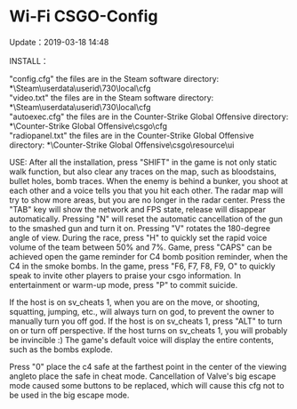 # Wi-Fi CSGO-Config
Update：2019-03-18 14:48

INSTALL：

"config.cfg" the files are in the Steam software directory: *\Steam\userdata\userid\730\local\cfg\
"video.txt" the files are in the Steam software directory: *\Steam\userdata\userid\730\local\cfg\
"autoexec.cfg" the files are in the Counter-Strike Global Offensive directory: *\Counter-Strike Global Offensive\csgo\cfg\
"radiopanel.txt" the files are in the Counter-Strike Global Offensive directory: *\Counter-Strike Global Offensive\csgo\resource\ui

USE:
After all the installation, press "SHIFT" in the game is not only static walk function, but also clear any traces on the map, such as bloodstains, bullet holes, bomb traces.
When the enemy is behind a bunker, you shoot at each other and a voice tells you that you hit each other.
The radar map will try to show more areas, but you are no longer in the radar center.
Press the "TAB" key will show the network and FPS state, release will disappear automatically.
Pressing "N" will reset the automatic cancellation of the gun to the smashed gun and turn it on. Pressing "V" rotates the 180-degree angle of view.
During the race, press "H" to quickly set the rapid voice volume of the team between 50% and 7%.
Game, press "CAPS" can be achieved open the game reminder for C4 bomb position reminder, when the C4 in the smoke bombs.
In the game, press "F6, F7, F8, F9, O" to quickly speak to invite other players to praise your csgo information.
In entertainment or warm-up mode, press "P" to commit suicide.

If the host is on sv_cheats 1, when you are on the move, or shooting, squatting, jumping, etc., will always turn on god, to prevent the owner to manually turn you off god.
If the host is on sv_cheats 1, press "ALT" to turn on or turn off perspective.
If the host turns on sv_cheats 1, you will probably be invincible :)
The game's default voice will display the entire contents, such as the bombs explode.

Press "0" place the c4 safe at the farthest point in the center of the viewing angleto place the safe in cheat mode.
Cancellation of Valve's big escape mode caused some buttons to be replaced, which will cause this cfg not to be used in the big escape mode.

